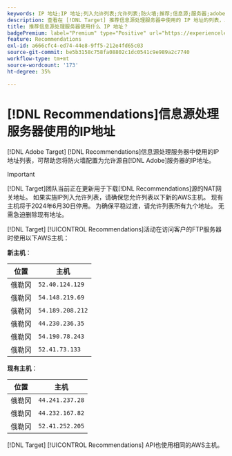 ```yaml
---
keywords: IP 地址;IP 地址;列入允许列表;允许列表;防火墙;推荐;信息源;服务器;adobe marketing cloud;推荐
description: 查看在 [!DNL Target] 推荐信息源处理服务器中使用的 IP 地址的列表，以帮助您将防火墙配置为允许来自 Adobe 服务器的 IP 地址。
title: 推荐信息源处理服务器使用什么 IP 地址？
badgePremium: label="Premium" type="Positive" url="https://experienceleague.adobe.com/docs/target/using/introduction/intro.html?lang=zh-Hans#premium newtab=true" tooltip="查看Target Premium中包含的内容。"
feature: Recommendations
exl-id: a666cfc4-ed74-44e8-9ff5-212e4fd65c03
source-git-commit: be5b3158c758fa08802c1dc0541c9e989a2c7740
workflow-type: tm+mt
source-wordcount: '173'
ht-degree: 35%

---
```


# [!DNL Recommendations]信息源处理服务器使用的IP地址

[!DNL Adobe Target] [!DNL Recommendations]信息源处理服务器中使用的IP地址列表，可帮助您将防火墙配置为允许源自[!DNL Adobe]服务器的IP地址。

>[!IMPORTANT]
>
>[!DNL Target]团队当前正在更新用于下载[!DNL Recommendations]源的NAT网关地址。 如果实施IP列入允许列表，请确保您允许列表以下新的AWS主机。 现有主机将于2024年6月30日停用。 为确保平稳过渡，请允许列表所有九个地址。 无需急迫删除现有地址。

[!DNL Target] [!UICONTROL Recommendations]活动在访问客户的FTP服务器时使用以下AWS主机：

**新主机**：

| 位置 | 主机 |
| --- | --- |
| 俄勒冈 | `52.40.124.129` |
| 俄勒冈 | `54.148.219.69` |
| 俄勒冈 | `54.189.208.212` |
| 俄勒冈 | `44.230.236.35` |
| 俄勒冈 | `54.190.78.243` |
| 俄勒冈 | `52.41.73.133` |

**现有主机**：

| 位置 | 主机 |
| --- | --- |
| 俄勒冈 | `44.241.237.28` |
| 俄勒冈 | `44.232.167.82` |
| 俄勒冈 | `52.41.252.205` |

[!DNL Target] [!UICONTROL Recommendations] API也使用相同的AWS主机。
